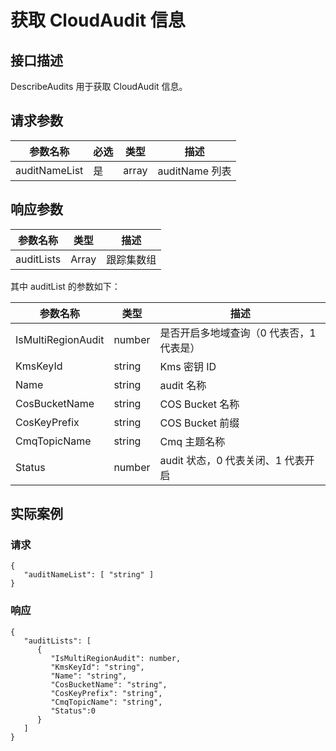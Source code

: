 # 获取 CloudAudit 信息
## 接口描述
  DescribeAudits 用于获取 CloudAudit 信息。
## 请求参数
|参数名称|必选|类型|描述|
|---------|---------|---------|--------|
|auditNameList|	是|	array	|auditName 列表|
## 响应参数

| 参数名称 | 类型 | 描述 |
|---------|---------|---------|
| auditLists | Array | 跟踪集数组 |

其中 auditList 的参数如下：

| 参数名称 | 类型 | 描述 |
|---------|---------|---------|
| IsMultiRegionAudit | number | 是否开启多地域查询（0 代表否，1 代表是） |
| KmsKeyId | string | Kms 密钥 ID |
| Name | string | audit 名称 |
| CosBucketName | string | COS Bucket 名称 |
| CosKeyPrefix | string | COS Bucket 前缀|
| CmqTopicName | string | Cmq 主题名称 |
| Status | number | 	audit 状态，0 代表关闭、1 代表开启 |


## 实际案例
### 请求

```
{
   "auditNameList": [ "string" ]
}
```
### 响应

```
{
   "auditLists": [ 
      { 
         "IsMultiRegionAudit": number,
         "KmsKeyId": "string",
         "Name": "string",
         "CosBucketName": "string",
         "CosKeyPrefix": "string",
         "CmqTopicName": "string",
         "Status":0
      }
   ]
}
```


